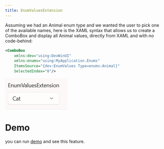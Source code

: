 ```yaml
---
title: EnumValuesExtension
---
```


Assuming we had an Animal enum type and we wanted the user to pick one of the available names, here is the XAML syntax that allows us to create a ComboBox and display all Animal values, directly from XAML and with no code-behind:

```xml
<ComboBox
    xmlns:dev="using:DevWinUI"
    xmlns:enums="using:MyApplication.Enums"
    ItemsSource="{dev:EnumValues Type=enums:Animal}"
    SelectedIndex="0"/>

```

![DevWinUI](https://raw.githubusercontent.com/ghost1372/DevWinUI-Resources/refs/heads/main/DevWinUI-Docs/EnumValueEx.png)



# Demo
you can run [demo](https://github.com/Ghost1372/DevWinUI) and see this feature.
